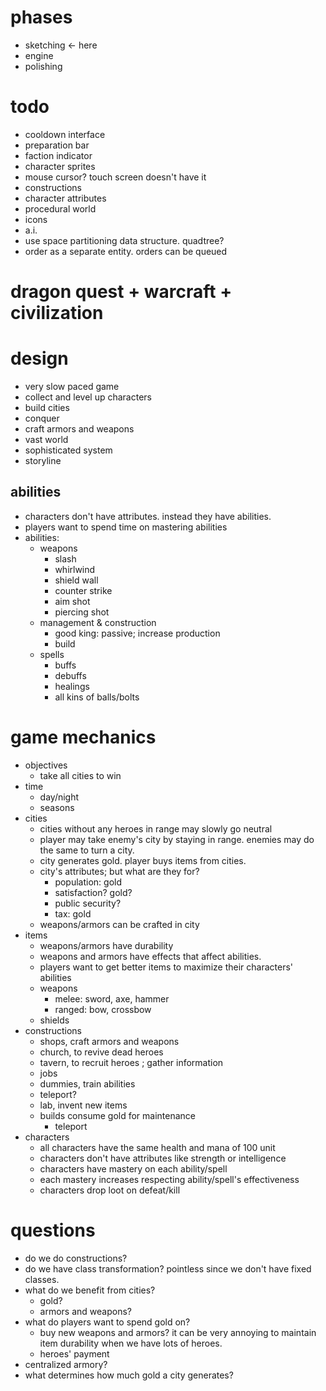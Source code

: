 # phases
* sketching <- here
* engine
* polishing

# todo
* cooldown interface
* preparation bar
* faction indicator
* character sprites
* mouse cursor? touch screen doesn't have it
* constructions
* character attributes
* procedural world
* icons
* a.i.
* use space partitioning data structure. quadtree?
* order as a separate entity. orders can be queued


# dragon quest + warcraft + civilization

# design
* very slow paced game
* collect and level up characters
* build cities
* conquer
* craft armors and weapons
* vast world
* sophisticated system
* storyline

## abilities
* characters don't have attributes. instead they have abilities.
* players want to spend time on mastering abilities
* abilities:
  * weapons
    * slash
    * whirlwind
    * shield wall
    * counter strike
    * aim shot
    * piercing shot
  * management & construction
    * good king: passive; increase production
    * build
  * spells
    * buffs
    * debuffs
    * healings
    * all kins of balls/bolts

# game mechanics
* objectives
  * take all cities to win
* time
  * day/night
  * seasons
* cities
  * cities without any heroes in range may slowly go neutral
  * player may take enemy's city by staying in range. enemies may do the same to turn a city.
  * city generates gold. player buys items from cities.
  * city's attributes; but what are they for?
    * population: gold
    * satisfaction? gold?
    * public security?
    * tax: gold
  * weapons/armors can be crafted in city 
* items
  * weapons/armors have durability
  * weapons and armors have effects that affect abilities.
  * players want to get better items to maximize their characters' abilities
  * weapons
    * melee: sword, axe, hammer
    * ranged: bow, crossbow
  * shields
* constructions
  * shops, craft armors and weapons
  * church, to revive dead heroes
  * tavern, to recruit heroes ; gather information
  * jobs
  * dummies, train abilities
  * teleport?
  * lab, invent new items
  * builds consume gold for maintenance
    * teleport
* characters
  * all characters have the same health and mana of 100 unit
  * characters don't have attributes like strength or intelligence
  * characters have mastery on each ability/spell
  * each mastery increases respecting ability/spell's effectiveness
  * characters drop loot on defeat/kill
  

# questions
* do we do constructions?
* do we have class transformation? pointless since we don't have fixed classes.
* what do we benefit from cities?
  * gold?
  * armors and weapons?
* what do players want to spend gold on?
  * buy new weapons and armors? it can be very annoying to maintain item durability when we have lots of heroes.
  * heroes' payment
* centralized armory?
* what determines how much gold a city generates?
